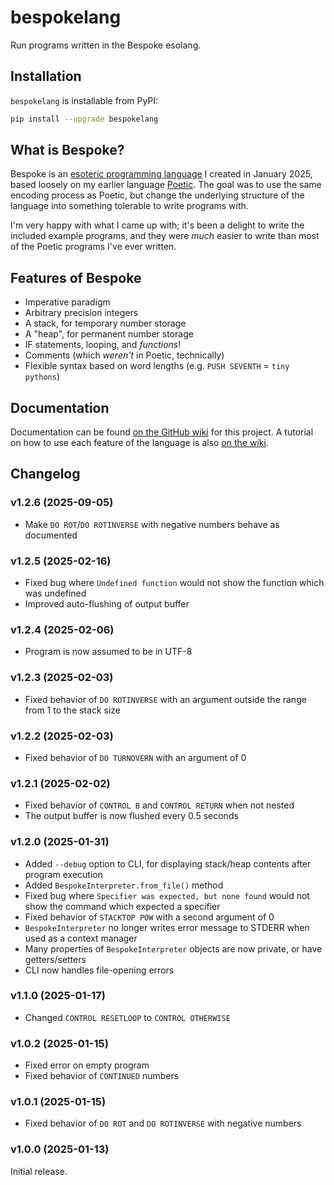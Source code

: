 # bespokelang

Run programs written in the Bespoke esolang.

## Installation

`bespokelang` is installable from PyPI:

```bash
pip install --upgrade bespokelang
```

## What is Bespoke?

Bespoke is an [esoteric programming language](https://esolangs.org/wiki/Esoteric_programming_language)
I created in January 2025, based loosely on my earlier language [Poetic](https://esolangs.org/wiki/Poetic_(esolang)).
The goal was to use the same encoding process as Poetic, but change the
underlying structure of the language into something tolerable to write programs
with.

I'm very happy with what I came up with; it's been a delight to write the
included example programs, and they were _much_ easier to write than most of the
Poetic programs I've ever written.

## Features of Bespoke

- Imperative paradigm
- Arbitrary precision integers
- A stack, for temporary number storage
- A "heap", for permanent number storage
- IF statements, looping, and _functions_!
- Comments (which _weren't_ in Poetic, technically)
- Flexible syntax based on word lengths (e.g. `PUSH SEVENTH` = `tiny pythons`)

## Documentation

Documentation can be found [on the GitHub wiki](https://github.com/WinslowJosiah/bespokelang/wiki/Documentation)
for this project. A tutorial on how to use each feature of the language is also
[on the wiki](https://github.com/WinslowJosiah/bespokelang/wiki/Tutorial).

## Changelog

### v1.2.6 (2025-09-05)

- Make `DO ROT`/`DO ROTINVERSE` with negative numbers behave as documented

### v1.2.5 (2025-02-16)

- Fixed bug where `Undefined function` would not show the function which was
undefined
- Improved auto-flushing of output buffer

### v1.2.4 (2025-02-06)

- Program is now assumed to be in UTF-8

### v1.2.3 (2025-02-03)

- Fixed behavior of `DO ROTINVERSE` with an argument outside the range from 1 to
the stack size

### v1.2.2 (2025-02-03)

- Fixed behavior of `DO TURNOVERN` with an argument of 0

### v1.2.1 (2025-02-02)

- Fixed behavior of `CONTROL B` and `CONTROL RETURN` when not nested
- The output buffer is now flushed every 0.5 seconds

### v1.2.0 (2025-01-31)

- Added `--debug` option to CLI, for displaying stack/heap contents after
program execution
- Added `BespokeInterpreter.from_file()` method
- Fixed bug where `Specifier was expected, but none found` would not show the
command which expected a specifier
- Fixed behavior of `STACKTOP POW` with a second argument of 0
- `BespokeInterpreter` no longer writes error message to STDERR when used as a
context manager
- Many properties of `BespokeInterpreter` objects are now private, or have
getters/setters
- CLI now handles file-opening errors

### v1.1.0 (2025-01-17)

- Changed `CONTROL RESETLOOP` to `CONTROL OTHERWISE`

### v1.0.2 (2025-01-15)

- Fixed error on empty program
- Fixed behavior of `CONTINUED` numbers

### v1.0.1 (2025-01-15)

- Fixed behavior of `DO ROT` and `DO ROTINVERSE` with negative numbers

### v1.0.0 (2025-01-13)

Initial release.
